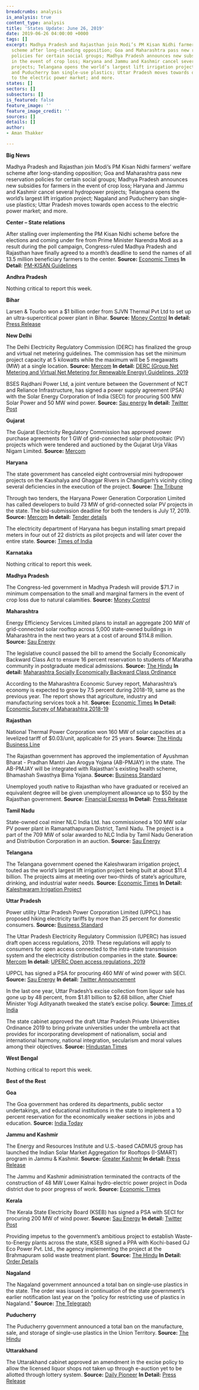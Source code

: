 ```yaml
---
breadcrumbs: analysis
is_analysis: true
content_type: analysis
title: 'States Update: June 26, 2019'
date: 2019-06-26 04:00:00 +0000
tags: []
excerpt: Madhya Pradesh and Rajasthan join Modi’s PM Kisan Nidhi farmers’ welfare
  scheme after long-standing opposition; Goa and Maharashtra pass new reservation
  policies for certain social groups; Madhya Pradesh announces new subsidies for farmers
  in the event of crop loss; Haryana and Jammu and Kashmir cancel several hydropower
  projects; Telangana opens the world’s largest lift irrigation project; Nagaland
  and Puducherry ban single-use plastics; Uttar Pradesh moves towards open access
  to the electric power market; and more.
states: []
sectors: []
subsectors: []
is_featured: false
feature_image: ''
feature_image_credit: ''
sources: []
details: []
author:
- Aman Thakker

---
```

**Big News**

Madhya Pradesh and Rajasthan join Modi’s PM Kisan Nidhi farmers’ welfare scheme after long-standing opposition; Goa and Maharashtra pass new reservation policies for certain social groups; Madhya Pradesh announces new subsidies for farmers in the event of crop loss; Haryana and Jammu and Kashmir cancel several hydropower projects; Telangana opens the world’s largest lift irrigation project; Nagaland and Puducherry ban single-use plastics; Uttar Pradesh moves towards open access to the electric power market; and more.

**Center – State relations**

After stalling over implementing the PM Kisan Nidhi scheme before the elections and coming under fire from Prime Minister Narendra Modi as a result during the poll campaign, Congress-ruled Madhya Pradesh and Rajasthan have finally agreed to a month’s deadline to send the names of all 13.5 million beneficiary farmers to the center. **Source:** [Economic Times](https://economictimes.indiatimes.com/news/economy/agriculture/pm-kisan-nidhi-rajasthan-madhya-pradesh-come-on-board/articleshow/69850684.cms) **In Detail:** [PM-KISAN Guidelines](http://agricoop.nic.in/sites/default/files/operational_GuidePM.pdf)

**Andhra Pradesh**

Nothing critical to report this week.

**Bihar**

Larsen & Tourbo won a $1 billion order from SJVN Thermal Pvt Ltd to set up an ultra-supercritical power plant in Bihar. **Source:** [Money Control](https://www.moneycontrol.com/news/business/lt-bags-power-project-worth-over-rs-7000-cr-in-bihar-4129521.html) **In detail:** [Press Release](http://corpwebstorage.blob.core.windows.net/media/40118/2019-06-24-lt-wins-2x660-mw-power-project-mega-order-in-bihar.pdf)

**New Delhi**

The Delhi Electricity Regulatory Commission (DERC) has finalized the group and virtual net metering guidelines. The commission has set the minimum project capacity at 5 kilowatts while the maximum will be 5 megawatts (MW) at a single location. **Source:** [Mercom](https://mercomindia.com/derc-group-virtual-net-metering/) **In detail:** [DERC (Group Net Metering and Virtual Net Metering for Renewable Energy) Guidelines, 2019](http://www.derc.gov.in/Regulations/DercGuidelines/DERC(Group%20Net%20Metering%20and%20Virtual%20Net%20Metering%20for%20Renewable%20Energy)%20Guidelines,%202019.pdf)

BSES Rajdhani Power Ltd, a joint venture between the Government of NCT and Reliance Infrastructure, has signed a power supply agreement (PSA) with the Solar Energy Corporation of India (SECI) for procuring 500 MW Solar Power and 50 MW wind power. **Source:** [Sau energy](https://www.saurenergy.com/solar-energy-news/brpl-signs-psa-500-mw-solar-50-mw-wind-power-seci) **In detail:** [Twitter Post](https://twitter.com/SECI_Ltd/status/1140587301875134464)

**Gujarat**

The Gujarat Electricity Regulatory Commission has approved power purchase agreements for 1 GW of grid-connected solar photovoltaic (PV) projects which were tendered and auctioned by the Gujarat Urja Vikas Nigam Limited. **Source:** [Mercom](https://mercomindia.com/ppa-1-gw-solar-gujarat/)

**Haryana**

The state government has canceled eight controversial mini hydropower projects on the Kaushalya and Ghaggar Rivers in Chandigarh’s vicinity citing several deficiencies in the execution of the project. **Source:** [The Tribune](https://www.tribuneindia.com/news/haryana/state-cancels-8-hydel-projects/789903.html)

Through two tenders, the Haryana Power Generation Corporation Limited has called developers to build 73 MW of grid-connected solar PV projects in the state. The bid-submission deadline for both the tenders is July 17, 2019. **Source:** [Mercom](https://mercomindia.com/haryana-floats-two-tenders-solar/) **In detail:** [Tender details](http://hpgcl.org.in/pages.php?module=tenders&process=nitDetailInfo&popme=1&tid=3873)

The electricity department of Haryana has begun installing smart prepaid meters in four out of 22 districts as pilot projects and will later cover the entire state. **Source:** [Times of India](https://timesofindia.indiatimes.com/city/gurgaon/haryana-kicks-off-prepaid-power-meter-project/articleshowprint/69868160.cms)

**Karnataka**

Nothing critical to report this week.

**Madhya Pradesh**

The Congress-led government in Madhya Pradesh will provide $71.7 in minimum compensation to the small and marginal farmers in the event of crop loss due to natural calamities. **Source:** [Money Control](https://www.moneycontrol.com/news/india/madhya-pradesh-govt-fixes-rs-5000-as-minimum-aid-to-calamity-hit-farmers-4116491.html)

**Maharashtra**

Energy Efficiency Services Limited plans to install an aggregate 200 MW of grid-connected solar rooftop across 5,000 state-owned buildings in Maharashtra in the next two years at a cost of around $114.8 million. **Source:** [Sau Energy](https://www.saurenergy.com/solar-energy-news/eesl-install-solar-rooftops-200-mw-maharashtra)

The legislative council passed the bill to amend the Socially Economically Backward Class Act to ensure 16 percent reservation to students of Maratha community in postgraduate medical admissions. **Source:** [The Hindu](https://www.thehindu.com/news/national/other-states/bill-on-maratha-quota-passed-by-both-houses-in-maharashtra/article28104345.ece) **In detail:** [Maharashtra Socially Economically Backward Class Ordinance](https://www.maharashtra.gov.in/Site/Upload/Acts%20Rules/English/esbc_13_11072014.pdf)

According to the Maharashtra Economic Survey report, Maharashtra’s economy is expected to grow by 7.5 percent during 2018-19, same as the previous year. The report shows that agriculture, industry and manufacturing services took a hit. **Source:** [Economic Times](https://economictimes.indiatimes.com/news/economy/indicators/fy19-growth-in-maharashtra-flat-at-7-5-eco-survey/articleshow/69835020.cms) **In Detail:** [Economic Survey of Maharashtra 2018-19](https://mahades.maharashtra.gov.in/publications.do?pubId=ESM)

**Rajasthan**

National Thermal Power Corporation won 160 MW of solar capacities at a levelized tariff of $0.03/unit, applicable for 25 years. **Source:** [The Hindu Business Line](https://www.thehindubusinessline.com/markets/stock-markets/ntpc/article28087983.ece)

The Rajasthan government has approved the implementation of Ayushman Bharat - Pradhan Mantri Jan Arogya Yojana (AB-PMJAY) in the state. The AB-PMJAY will be integrated with Rajasthan's existing health scheme, Bhamashah Swasthya Bima Yojana. **Source:** [Business Standard](https://www.business-standard.com/article/pti-stories/rajasthan-to-implement-centre-s-flagship-health-scheme-119062200645_1.html)

Unemployed youth native to Rajasthan who have graduated or received an equivalent degree will be given unemployment allowance up to $50 by the Rajasthan government. **Source:** [Financial Express](https://www.financialexpress.com/india-news/big-announcement-unemployed-graduates-to-get-up-to-rs-3500-in-rajasthan/1611517/) **In Detail:** [Press Release](http://www.dipr.rajasthan.gov.in/content/dipr/en/news-detail.108463.html)

**Tamil Nadu**

State-owned coal miner NLC India Ltd. has commissioned a 100 MW solar PV power plant in Ramanathapuram District, Tamil Nadu. The project is a part of the 709 MW of solar awarded to NLC India by Tamil Nadu Generation and Distribution Corporation in an auction. **Source:** [Sau Energy](https://www.saurenergy.com/solar-energy-news/nlc-india-commissions-100-mw-solar-plant-in-tamil-nadu)

**Telangana**

The Telangana government opened the Kaleshwaram irrigation project, touted as the world’s largest lift irrigation project being built at about $11.4 billion. The projects aims at meeting over two-thirds of state’s agriculture, drinking, and industrial water needs. **Source:** [Economic Times](https://economictimes.indiatimes.com/news/politics-and-nation/telangana-gets-worlds-largest-lift-irrigation-project/articleshow/69901210.cms) **In Detail:** [Kaleshwaram Irrigation Project](http://www.irrigation.telangana.gov.in/img/projectspdf/kaleshwaram.pdf)

**Uttar Pradesh**

Power utility Uttar Pradesh Power Corporation Limited (UPPCL) has proposed hiking electricity tariffs by more than 25 percent for domestic consumers. **Source:** [Business Standard](https://www.business-standard.com/article/economy-policy/up-power-utility-proposes-25-hike-in-domestic-electricity-tariffs-119061600358_1.html)

The Uttar Pradesh Electricity Regulatory Commission (UPERC) has issued draft open access regulations, 2019. These regulations will apply to consumers for open access connected to the intra-state transmission system and the electricity distribution companies in the state. **Source:** [Mercom](https://mercomindia.com/uttar-pradesh-blueprint-open-access/) **In detail:** [UPERC Open access regulations, 2019](http://www.uperc.org/App_File/OpenAccessRegDraft-rar6172019112725AM.rar)

UPPCL has signed a PSA for procuring 460 MW of wind power with SECI. **Source:** [Sau Energy](https://www.saurenergy.com/solar-energy-news/seci-signs-psa-460-wind-power-uppcl) **In detail:** [Twitter Announcement](https://twitter.com/SECI_Ltd/status/1140937111207645187)

In the last one year, Uttar Pradesh’s excise collection from liquor sale has gone up by 48 percent, from $1.81 billion to $2.68 billion, after Chief Minister Yogi Adityanath tweaked the state’s excise policy. **Source:** [Times of India](https://timesofindia.indiatimes.com/business/india-business/yogi-tweaks-liquor-policy-up-excise-collection-up-by-48/articleshowprint/69908455.cms)

The state cabinet approved the draft Uttar Pradesh Private Universities Ordinance 2019 to bring private universities under the umbrella act that provides for incorporating development of nationalism, social and international harmony, national integration, secularism and moral values among their objectives. **Source:** [Hindustan Times](https://www.hindustantimes.com/india-news/up-cabinet-approves-law-to-regulate-private-universities/story-EPxOQvBe40XAuiDjmqOZ4M.html)

**West Bengal**

Nothing critical to report this week.

**Best of the Rest**

**Goa**

The Goa government has ordered its departments, public sector undertakings, and educational institutions in the state to implement a 10 percent reservation for the economically weaker sections in jobs and education. **Source:** [India Today](https://www.indiatoday.in/education-today/news/story/goa-and-j-k-govt-order-10-ews-quota-to-be-implemented-in-jobs-and-education-1554512-2019-06-23)

**Jammu and Kashmir**

The Energy and Resources Institute and U.S.-based CADMUS group has launched the Indian Solar Market Aggregation for Rooftops (I-SMART) program in Jammu & Kashmir. **Source:** [Greater Kashmir](https://www.greaterkashmir.com/news/business/rooftop-solar-installation-project-i-smart-launched-in-jk/) **In detail:** [Press Release](https://www.teriin.org/press-release/teri-and-cadmus-launch-project-i-smart-simplify-rooftop-solar-installation-domestic)

The Jammu and Kashmir administration terminated the contracts of the construction of 48 MW Lower Kalnai hydro-electric power project in Doda district due to poor progress of work. **Source:** [Economic Times](https://energy.economictimes.indiatimes.com/news/renewable/jk-terminates-contracts-for-lower-kalnai-hydropower-project/69884842)

**Kerala**

The Kerala State Electricity Board (KSEB) has signed a PSA with SECI for procuring 200 MW of wind power. **Source:** [Sau Energy](https://www.saurenergy.com/solar-energy-news/kseb-signs-psa-seci-200-mw-wind-power) **In detail:** [Twitter Post](https://twitter.com/SECI_Ltd/status/1139512208277291010)

Providing impetus to the government’s ambitious project to establish Waste-to-Energy plants across the state, KSEB signed a PPA with Kochi-based GJ Eco Power Pvt. Ltd., the agency implementing the project at the Brahmapuram solid waste treatment plant. **Source:** [The Hindu](https://www.thehindu.com/news/national/kerala/kseb-signs-power-purchase-deal/article28065350.ece) **In Detail:** [Order Details](http://erckerala.org/orders/Orde-%20GJ%20Eco%20power-%20Approval%20of%20PPA%2028.5.2019.pdf)

**Nagaland**

The Nagaland government announced a total ban on single-use plastics in the state. The order was issued in continuation of the state government’s earlier notification last year on the “policy for restricting use of plastics in Nagaland.” **Source:** [The Telegraph](https://www.telegraphindia.com/states/north-east/ban-on-use-of-plastics-in-nagaland/cid/1692825)

**Puducherry**

The Puducherry government announced a total ban on the manufacture, sale, and storage of single-use plastics in the Union Territory. **Source:** [The Hindu](https://www.thehindu.com/news/cities/puducherry/single-use-plastics-to-be-banned-from-aug-1-ut-will-follow-the-pattern-implemented-in-tamil-nadu/article28103849.ece)

**Uttarakhand**

The Uttarakhand cabinet approved an amendment in the excise policy to allow the licensed liquor shops not taken up through e-auction yet to be allotted through lottery system. **Source:** [Daily Pioneer](https://www.dailypioneer.com/2019/state-editions/cabinet-takes-decisions-on-various-issues.html) **In Detail:** [Press Release](http://cm.uk.gov.in/upload/pressrelease/Pressrelease-2867.pdf)